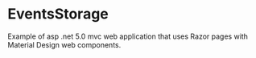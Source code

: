 # EventsStorage
Example of asp .net 5.0 mvc web application that uses Razor pages with Material Design web components.
